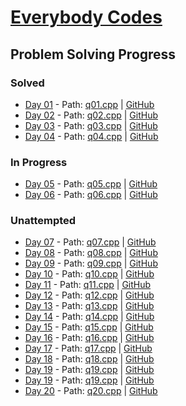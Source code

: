 # [Everybody Codes](https://everybody.codes/event/2024/quests)
## Problem Solving Progress

### Solved
- [Day 01](https://everybody.codes/event/2024/quests/1) - Path: [q01.cpp](./q01.cpp) | [GitHub](https://github.com/Uk2607/EC24/blob/main/q01.cpp)
- [Day 02](https://everybody.codes/event/2024/quests/2) - Path: [q02.cpp](./q02.cpp) | [GitHub](https://github.com/Uk2607/EC24/blob/main/q02.cpp)
- [Day 03](https://everybody.codes/event/2024/quests/3) - Path: [q03.cpp](./q03.cpp) | [GitHub](https://github.com/Uk2607/EC24/blob/main/q03.cpp)
- [Day 04](https://everybody.codes/event/2024/quests/4) - Path: [q04.cpp](./q04.cpp) | [GitHub](https://github.com/Uk2607/EC24/blob/main/q04.cpp)

### In Progress
- [Day 05](https://everybody.codes/event/2024/quests/5) - Path: [q05.cpp](./q05.cpp) | [GitHub](https://github.com/Uk2607/EC24/blob/main/q05.cpp)
- [Day 06](https://everybody.codes/event/2024/quests/6) - Path: [q06.cpp](./q06.cpp) | [GitHub](https://github.com/Uk2607/EC24/blob/main/q06.cpp)

### Unattempted
- [Day 07](https://everybody.codes/event/2024/quests/7) - Path: [q07.cpp](./q07.cpp) | [GitHub](https://github.com/Uk2607/EC24/blob/main/q07.cpp)
- [Day 08](https://everybody.codes/event/2024/quests/8) - Path: [q08.cpp](./q08.cpp) | [GitHub](https://github.com/Uk2607/EC24/blob/main/q08.cpp)
- [Day 09](https://everybody.codes/event/2024/quests/9) - Path: [q09.cpp](./q09.cpp) | [GitHub](https://github.com/Uk2607/EC24/blob/main/q09.cpp)
- [Day 10](https://everybody.codes/event/2024/quests/10) - Path: [q10.cpp](./q10.cpp) | [GitHub](https://github.com/Uk2607/EC24/blob/main/q10.cpp)
- [Day 11](https://everybody.codes/event/2024/quests/11) - Path: [q11.cpp](./q11.cpp) | [GitHub](https://github.com/Uk2607/EC24/blob/main/q11.cpp)
- [Day 12](https://everybody.codes/event/2024/quests/12) - Path: [q12.cpp](./q12.cpp) | [GitHub](https://github.com/Uk2607/EC24/blob/main/q12.cpp)
- [Day 13](https://everybody.codes/event/2024/quests/13) - Path: [q13.cpp](./q13.cpp) | [GitHub](https://github.com/Uk2607/EC24/blob/main/q13.cpp)
- [Day 14](https://everybody.codes/event/2024/quests/14) - Path: [q14.cpp](./q14.cpp) | [GitHub](https://github.com/Uk2607/EC24/blob/main/q14.cpp)
- [Day 15](https://everybody.codes/event/2024/quests/15) - Path: [q15.cpp](./q15.cpp) | [GitHub](https://github.com/Uk2607/EC24/blob/main/q15.cpp)
- [Day 16](https://everybody.codes/event/2024/quests/16) - Path: [q16.cpp](./q16.cpp) | [GitHub](https://github.com/Uk2607/EC24/blob/main/q16.cpp)
- [Day 17](https://everybody.codes/event/2024/quests/17) - Path: [q17.cpp](./q17.cpp) | [GitHub](https://github.com/Uk2607/EC24/blob/main/q17.cpp)
- [Day 18](https://everybody.codes/event/2024/quests/18) - Path: [q18.cpp](./q18.cpp) | [GitHub](https://github.com/Uk2607/EC24/blob/main/q18.cpp)
- [Day 19](https://everybody.codes/event/2024/quests/19) - Path: [q19.cpp](./q19.cpp) | [GitHub](https://github.com/Uk2607/EC24/blob/main/q19.cpp)
- [Day 19](https://everybody.codes/event/2024/quests/19) - Path: [q19.cpp](./q19.cpp) | [GitHub](https://github.com/Uk2607/EC24/blob/main/q19.cpp)
- [Day 20](https://everybody.codes/event/2024/quests/20) - Path: [q20.cpp](./q20.cpp) | [GitHub](https://github.com/Uk2607/EC24/blob/main/q20.cpp)
